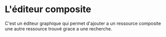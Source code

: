 
# L'éditeur composite 

C'est un éditeur graphique qui permet d'ajouter a un ressource composite une autre ressource trouvé grace a une recherche.

